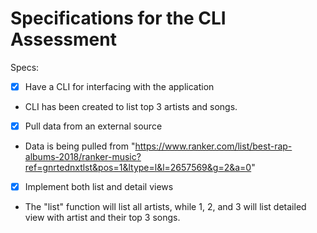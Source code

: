 # Specifications for the CLI Assessment

Specs:
- [x] Have a CLI for interfacing with the application
- CLI has been created to list top 3 artists and songs.
- [x] Pull data from an external source
- Data is being pulled from "https://www.ranker.com/list/best-rap-albums-2018/ranker-music?ref=gnrtednxtlst&pos=1&ltype=l&l=2657569&g=2&a=0"
- [x] Implement both list and detail views
- The "list" function will list all artists, while 1, 2, and 3 will list detailed view with artist and their top 3 songs.